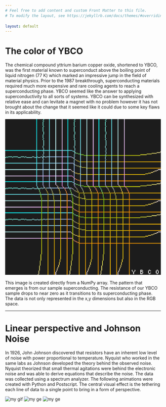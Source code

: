 ```yaml
---
# Feel free to add content and custom Front Matter to this file.
# To modify the layout, see https://jekyllrb.com/docs/themes/#overriding-theme-defaults

layout: default
---
```


# The color of YBCO 
The chemical compound yttrium barium copper oxide, shortened to YBCO, was the first material known to superconduct above the boiling point of liquid nitrogen (77 K) which marked an impressive jump in the field of material physics. Prior to the 1987 breakthrough, superconducting materials required much more expensive and rare cooling agents to reach a superconducting phase. YBCO seemed like the answer to applying superconductivity to all sorts of systems. YBCO can be synthesized with relative ease and can levitate a magnet with no problem however it has not brought about the change that it seemed like it could due to some key flaws in its applicability.

![ybco](/assets/ybco.png)

This image is created directly from a NumPy array. The pattern that emerges is from our sample superconducting. The resistance of our YBCO sample drops to near zero as it transitions to its superconducting phase. The data is not only represented in the x,y dimensions but also in the RGB space.
* * *
# Linear perspective and Johnson Noise
In 1926, John Johnson discovered that resistors have an inherent low level of noise with power proportional to temperature. Nyquist who worked in the same labs as Johnson developed the theory behind the observed noise. Nyquist theorized that small thermal agitations were behind the electronic noise and was able to derive equations that describe the noise. The data was collected using a spectrum analyzer. The following animations were created with Python and Postscript. The central visual effect is the tethering each line of data to a single point to bring in a form of perspective. 

![my gif](/assets/grea.gif)
![my ge](/assets/cooolie.gif)
![my ge](/assets/gererer.gif)